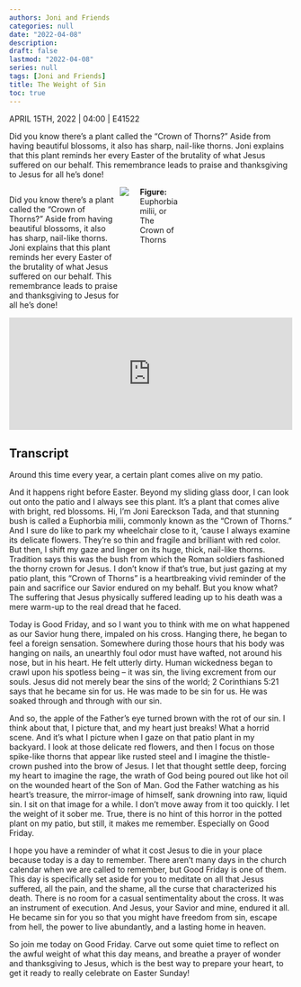 ```yaml
---
authors: Joni and Friends
categories: null
date: "2022-04-08"
description: 
draft: false
lastmod: "2022-04-08"
series: null
tags: [Joni and Friends]
title: The Weight of Sin
toc: true
---
```


<style>
  body{
  margin:0;
  }
  
  .container{
  width: 300px;
  display: flex;
  align-items: center:
  }
  
  .container img{
  with: 50px;
  margin-right: 20px;
  }
</style>

APRIL 15TH, 2022 | 04:00 | E41522  

Did you know there’s a plant called the “Crown of Thorns?” Aside from having beautiful blossoms, it also has sharp, nail-like thorns. Joni explains that this plant reminds her every Easter of the brutality of what Jesus suffered on our behalf. This remembrance leads to praise and thanksgiving to Jesus for all he’s done!  

<body>
<div class = "container">
  <p>
  Did you know there’s a plant called the “Crown of Thorns?” Aside from having beautiful blossoms, it also has sharp, nail-like thorns. Joni explains that this plant reminds her every Easter of the brutality of what Jesus suffered on our behalf. This remembrance leads to praise and thanksgiving to Jesus for all he’s done!  
  </p>
  <img src = "/docs/images/Crown_of_thrown.jpg"/>  
  <figcaption><b>Figure: </b>Euphorbia milii, or The Crown of Thorns</figcaption>
</div>
</body>


<iframe height="200px" width="100%" frameborder="no" scrolling="no" seamless src="https://player.simplecast.com/48bc3f7c-e385-496a-8e1e-0b4ee974ed95?dark=false"></iframe>
<!--more-->

## Transcript
Around this time every year, a certain plant comes alive on my patio.

And it happens right before Easter. Beyond my sliding glass door, I can look out onto the patio and I always see this plant. It’s a plant that comes alive with bright, red blossoms. Hi, I’m Joni Eareckson Tada, and that stunning bush is called a Euphorbia milii, commonly known as the “Crown of Thorns.” And I sure do like to park my wheelchair close to it, ‘cause I always examine its delicate flowers. They’re so thin and fragile and brilliant with red color. But then, I shift my gaze and linger on its huge, thick, nail-like thorns. Tradition says this was the bush from which the Roman soldiers fashioned the thorny crown for Jesus. I don’t know if that’s true, but just gazing at my patio plant, this “Crown of Thorns” is a heartbreaking vivid reminder of the pain and sacrifice our Savior endured on my behalf. But you know what? The suffering that Jesus physically suffered leading up to his death was a mere warm-up to the real dread that he faced.

Today is Good Friday, and so I want you to think with me on what happened as our Savior hung there, impaled on his cross. Hanging there, he began to feel a foreign sensation. Somewhere during those hours that his body was hanging on nails, an unearthly foul odor must have wafted, not around his nose, but in his heart. He felt utterly dirty. Human wickedness began to crawl upon his spotless being – it was sin, the living excrement from our souls. Jesus did not merely bear the sins of the world; 2 Corinthians 5:21 says that he became sin for us. He was made to be sin for us. He was soaked through and through with our sin. 

And so, the apple of the Father’s eye turned brown with the rot of our sin. I think about that, I picture that, and my heart just breaks! What a horrid scene. And it’s what I picture when I gaze on that patio plant in my backyard. I look at those delicate red flowers, and then I focus on those spike-like thorns that appear like rusted steel and I imagine the thistle-crown pushed into the brow of Jesus. I let that thought settle deep, forcing my heart to imagine the rage, the wrath of God being poured out like hot oil on the wounded heart of the Son of Man. God the Father watching as his heart’s treasure, the mirror-image of himself, sank drowning into raw, liquid sin. I sit on that image for a while. I don’t move away from it too quickly. I let the weight of it sober me. True, there is no hint of this horror in the potted plant on my patio, but still, it makes me remember. Especially on Good Friday.

I hope you have a reminder of what it cost Jesus to die in your place because today is a day to remember. There aren’t many days in the church calendar when we are called to remember, but Good Friday is one of them. This day is specifically set aside for you to meditate on all that Jesus suffered, all the pain, and the shame, all the curse that characterized his death. There is no room for a casual sentimentality about the cross. It was an instrument of execution. And Jesus, your Savior and mine, endured it all. He became sin for you so that you might have freedom from sin, escape from hell, the power to live abundantly, and a lasting home in heaven. 

So join me today on Good Friday. Carve out some quiet time to reflect on the awful weight of what this day means, and breathe a prayer of wonder and thanksgiving to Jesus, which is the best way to prepare your heart, to get it ready to really celebrate on Easter Sunday!